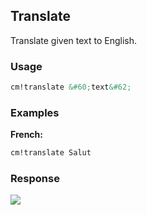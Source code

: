 ## Translate

Translate given text to English.

### Usage
```md
cm!translate &#60;text&#62;
```

### Examples
**French:**
```md
cm!translate Salut
```

### Response
![](https://commclassroom.github.io/classroom-monitor-bot/images/translate.png)
